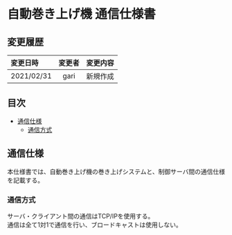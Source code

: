 # 自動巻き上げ機  通信仕様書

## 変更履歴
| 変更日時 | 変更者 | 変更内容 |
|:---------|:------:|---------:|
| 2021/02/31 | gari | 新規作成 |

## 目次
- [通信仕様](#通信仕様)
  - [通信方式](#通信方式)

## 通信仕様

本仕様書では、自動巻き上げ機の巻き上げシステムと、制御サーバ間の通信仕様を記載する。

### 通信方式

サーバ・クライアント間の通信はTCP/IPを使用する。  
通信は全て1対1で通信を行い、ブロードキャストは使用しない。  






